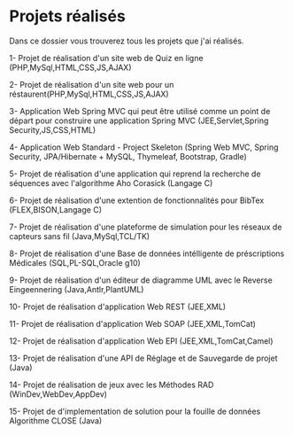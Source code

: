 # Projets réalisés
Dans ce dossier vous trouverez tous les projets que j'ai réalisés.

  1-  Projet de réalisation d'un site web de Quiz en ligne (PHP,MySql,HTML,CSS,JS,AJAX)
  
  2-  Projet de réalisation d'un site web pour un réstaurent(PHP,MySql,HTML,CSS,JS,AJAX)  
  
  3-  Application Web Spring MVC qui peut être utilisé comme un point de départ pour construire une application Spring MVC (JEE,Servlet,Spring Security,JS,CSS,HTML)
  
  4-  Application Web Standard - Project Skeleton (Spring Web MVC, Spring Security, JPA/Hibernate + MySQL, Thymeleaf, Bootstrap, Gradle)
  
  5-  Projet de réalisation d'une application qui reprend la recherche de séquences avec l'algorithme Aho Corasick (Langage C)
  
  6-  Projet de réalisation d'une extention de fonctionnalités pour BibTex (FLEX,BISON,Langage C)
  
  7-  Projet de réalisation d'une plateforme de simulation pour les réseaux de capteurs sans fil (Java,MySql,TCL/TK)
  
  8-  Projet de réalisation d'une Base de données intélligente de préscriptions Médicales (SQL,PL-SQL,Oracle g10)
  
  9-  Projet de réalisation d'un éditeur de diagramme UML avec le Reverse Eingeennering (Java,Antlr,PlantUML)
  
  10- Projet de réalisation d'application Web REST (JEE,XML)
  
  11- Projet de réalisation d'application Web SOAP (JEE,XML,TomCat)

  12- Projet de réalisation d'application Web EPI (JEE,XML,TomCat,Camel)
  
  13- Projet de réalisation d'une API de Réglage et de Sauvegarde de projet (Java)
  
  14- Projet de réalisation de jeux avec les Méthodes RAD (WinDev,WebDev,AppDev)
  
  15- Projet de d'implementation de solution pour la fouille de données Algorithme CLOSE (Java)
  
